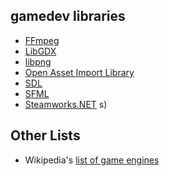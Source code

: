 ## gamedev libraries

- [FFmpeg](https://github.com/FFmpeg)
- [LibGDX](https://github.com/libgdx)
- [libpng](https://github.com/glennrp/libpng)
- [Open Asset Import Library](https://github.com/assimp/assimp)
- [SDL](https://github.com/libsdl-org/SDL)
- [SFML](https://github.com/SFML)
- [Steamworks.NET](https://steamworks.github.io/)
s)

## Other Lists

- Wikipedia's [list of game engines](https://en.wikipedia.org/wiki/List_of_game_engines)


